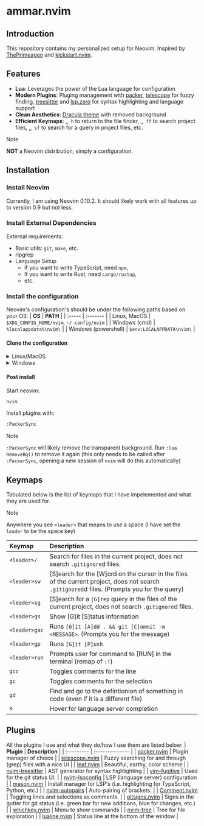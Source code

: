 # ammar.nvim
## Introduction
This repository contains my personalized setup for Neovim. Inspired by
[ThePrimeagen](https://www.youtube.com/watch?v=w7i4amO_zaE&t=1487s) and
[kickstart.nvim](https://github.com/nvim-lua/kickstart.nvim).

## Features
- **Lua**: Leverages the power of the Lua language for configuration
- **Modern Plugins**: Pluging management with
  [packer](https://github.com/wbthomason/packer.nvim),
  [telescope](https://github.com/nvim-telescope/telescope.nvim) for fuzzy
  finding, [treesitter](https://github.com/nvim-treesitter/nvim-treesitter) and
  [lsp.zero](https://github.com/VonHeikemen/lsp-zero.nvim) for syntax
  highlighting and language support
- **Clean Aesthetics**: [Dracula
  theme](https://github.com/Mofiqul/dracula.nvim) with removed background
- **Efficient Keymaps**: `␣ h` to return to the file finder, `␣ ff` to search
  project files, `␣ sf` to search for a query in project files, etc.

> [!NOTE]    
> **NOT** a Neovim distribution, simply a configuration.

## Installation
### Install Neovim
Currently, I am using Neovim 0.10.2. It should likely work with all features up
to version 0.9 but not less.

### Install External Dependencies
External requirements:
- Basic utils: `git`, `make`, etc.
- ripgrep
- Language Setup
    + If you want to write TypeScript, need `npm`,
    + If you want to write Rust, need `cargo/rustup`,
    + etc.

### Install the configuration
Neovim's configuration's should be under the following paths based on your OS:
| **OS** | **PATH** |
| :----- | :------- |
| Linux, MacOS | `$XDG_CONFIG_HOME/nvim`, `~/.config/nvim` | 
| Windows (cmd) | `%localappdata%\nvim\` | 
| Windows (powershell) | `$env:LOCALAPPDATA\nvim\` |

#### Clone the configuration
<details><summary>Linux/MacOS</summary>

```bash
git clone https://github.com/ammar-ahmed22/nvim.git "${XDG_CONFIG_HOME:-$HOME/.config}"/nvim
```

</details>
<details><summary>Windows</summary>

If you are using `cmd.exe`:
```bash
git clone https://github.com/ammar-ahmed22/nvim.git "%localappdata$\nvim"
```

If you are using `powershell.exe`:
```bash
git clone https://github.com/ammar-ahmed22/nvim.git "${env:LOCALAPPDATA}\nvim"
```

</details>

#### Post install
Start neovim:
```bash
nvim
```

Install plugins with:
```bash
:PackerSync
```

> [!NOTE]  
> `:PackerSync` will likely remove the transparent background. Run `:lua
> RemoveBg()` to remove it again (this only needs to be called after
> `:PackerSync`, opening a new session of `nvim` will do this automatically)



## Keymaps
Tabulated below is the list of keymaps that I have impelemented and what they are used for.

> [!NOTE]  
> Anywhere you see `<leader>` that means to use a space (I have set the
> `leader` to be the space key)

| **Keymap** | **Description** |
| :--------- | :-------------- |
| `<leader>/` | Search for files in the current project, does not search `.gitignore`d files. |
| `<leader>sw` | [S]earch for the [W]ord on the cursor in the files of the current project, does not search `.gitignored`d files. (Prompts you for the query) |
| `<leader>sg` | [S]earch for a `[G]rep` query in the files of the current project, does not search `.gitignore`d files. |
| `<leader>gs` | Show [G]it [S]tatus information |
| `<leader>gac` | Runs `[G]it [A]dd . && git [C]ommit -m <MESSAGE>`. (Prompts you for the message) |
| `<leader>gp` | Runs `[G]it [P]ush` |
| `<leader>run` | Prompts user for command to [RUN] in the terminal (remap of `:!`) | 
| `gcc` | Toggles comments for the line |
| `gc` | Toggles comments for the selection |
| `gd` | Find and go to the defintionion of something in code (even if it is a different file) |
| `K` | Hover for language server completion |

## Plugins 
All the plugins I use and what they do/how I use them are listed below:
| **Plugin** | **Description** |
| :--------- | :-------------- |
| [packer.nvim](https://github.com/wbthomason/packer.nvim) | Plugin manager of choice |
| [telescope.nvim](https://github.com/nvim-telescope/telescope.nvim) | Fuzzy searching for and through (grep) files with a nice UI |
| [leaf.nvim](https://github.com/daschw/leaf.nvim) | Beautiful, earthy, color scheme |
| [nvim-treesitter](https://github.com/nvim-treesitter/nvim-treesitter) | AST generator for syntax highlighting |
| [vim-fugitive](https://github.com/tpope/vim-fugitive) | Used for the git status UI. |
| [nvim-lspconfig](https://github.com/neovim/nvim-lspconfig) | LSP (language server) configuration |
| [mason.nvim](https://github.com/williamboman/mason.nvim) | Install manager for LSP's (i.e. highlighting for TypeScript, Python, etc.) |
| [nvim-autopairs](https://github.com/windwp/nvim-autopairs) | Auto-pairing of brackets. |
| [Comment.nvim](https://github.com/numToStr/Comment.nvim) | Toggling lines and selections as comments. |
| [gitsigns.nvim](https://github.com/lewis6991/gitsigns.nvim) | Signs in the gutter for git status (i.e. green bar for new additions, blue for changes, etc.) |
| [whichkey.nvim](https://github.com/folke/which-key.nvim) | Menu to show commands |
| [nvim-tree](https://github.com/nvim-tree/nvim-tree.lua) | Tree for file exploration |
| [lualine.nvim](https://github.com/nvim-lualine/lualine.nvim) | Status line at the bottom of the window |
